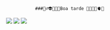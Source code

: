                ###🏋️‍♂️👽😃💔👾Boa tarde 💩🇦🇴🎱🫀🦻

![](https://media.tenor.com/LsYPAE9JiP8AAAAd/rolando-ronaldo.gif)
![](https://media.tenor.com/YqdDgsN-a44AAAAd/van-gogh-art.gif)
![](https://media.tenor.com/ja6xGhZmM00AAAAM/media-geometry-dash.gif)



